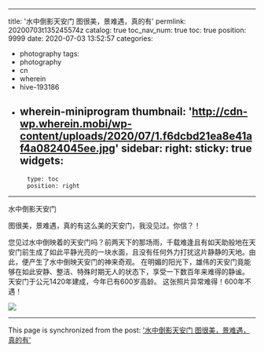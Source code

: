 
---
title: '水中倒影天安门 图很美，景难遇，真的有'
permlink: 20200703t135245574z
catalog: true
toc_nav_num: true
toc: true
position: 9999
date: 2020-07-03 13:52:57
categories:
- photography
tags:
- photography
- cn
- wherein
- hive-193186
- wherein-miniprogram
thumbnail: 'http://cdn-wp.wherein.mobi/wp-content/uploads/2020/07/1.f6dcbd21ea8e41af4a0824045ee.jpg'
sidebar:
    right:
        sticky: true
widgets:
    -
        type: toc
        position: right
---


水中倒影天安门

图很美，景难遇，真的有这么美的天安门，我没见过。你信？！

您见过水中倒映着的天安门吗？前两天下的那场雨，千载难逢且有如天助般地在天安门前生成了如此平静光亮的一块水面，且没有任何外力打扰这片静静的天地。由此，便产生了水中倒映天安门的神来奇观。
在明媚的阳光下，雄伟的天安门竟能够在如此安静、整洁、特殊时期无人的状态下，享受一下数百年来难得的静谧。
天安门于公元1420年建成，今年已有600岁高龄。
这张照片异常难得！600年不遇！

<img src="http://cdn-wp.wherein.mobi/wp-content/uploads/2020/07/1.f6dcbd21ea8e41af4a0824045ee.jpg" />

- - -

This page is synchronized from the post: ['水中倒影天安门 图很美，景难遇，真的有'](https://steemit.com/@m18207319997/20200703t135245574z)
